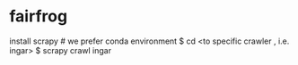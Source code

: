 # fairfrog

install scrapy # we prefer conda environment
$ cd <to specific crawler , i.e. ingar>
$ scrapy crawl ingar
